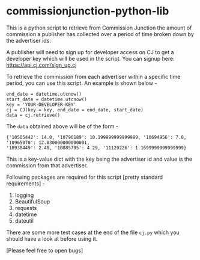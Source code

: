 commissionjunction-python-lib
=============================

This is a python script to retrieve from Commission Junction the amount of commission a publisher has collected
over a period of time broken down by the advertiser ids.

A publisher will need to sign up for developer access on CJ to get a developer key which will be used in the 
script. You can signup here: https://api.cj.com/sign_up.cj

To retrieve the commission from each advertiser within a specific time period, you can use this script. An example
is shown below -

```
end_date = datetime.utcnow()
start_date = datetime.utcnow()
key = 'YOUR-DEVELOPER-KEY'
cj = CJ(key = key, end_date = end_date, start_date)
data = cj.retrieve()
```

The `data` obtained above will be of the form -

```
{'10505442': 14.0, '10796189': 10.199999999999999, '10694956': 7.0, '10965070': 12.030000000000001, 
'10938449': 2.48, '10885795': 4.29, '11129226': 1.1699999999999999}
```

This is a key-value dict with the key being the advertiser id and value is the commission from that advertiser.

Following packages are required for this script [pretty standard requirements] -

1. logging
2. BeautifulSoup
3. requests
4. datetime
5. dateutil

There are some more test cases at the end of the file `cj.py` which you should have a look at before using it.

[Please feel free to open bugs]
